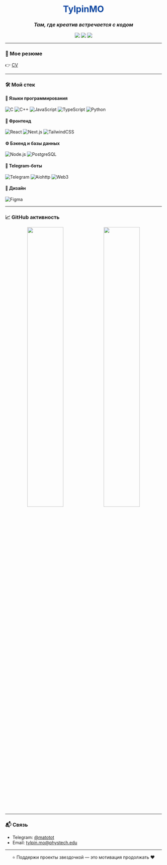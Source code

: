 <h1 align="center" style="color:#0d47a1;">TylpinMO</h1>
<h3 align="center"><i>Там, где креатив встречается с кодом</i></h3>

<p align="center">
  <img src="https://img.shields.io/badge/-Fullstack Developer-0d47a1?style=for-the-badge&logo=vercel&logoColor=white"/>
  <img src="https://img.shields.io/badge/-React/TS Lover-ff6f00?style=for-the-badge&logo=react&logoColor=white"/>
  <img src="https://img.shields.io/badge/-Telegram Bots-0d47a1?style=for-the-badge&logo=telegram&logoColor=white"/>
</p>

---

### 📄 Мое резюме
 
👉 [CV]([https://your-link-to-cv.com](https://github.com/TylpinMO/CV))

---

### 🛠️ Мой стек

#### 🧪 Языки программирования
![C](https://img.shields.io/badge/-C-0d47a1?logo=c&logoColor=white)
![C++](https://img.shields.io/badge/-C++-0d47a1?logo=c%2b%2b&logoColor=white)
![JavaScript](https://img.shields.io/badge/-JavaScript-ff6f00?logo=javascript&logoColor=white)
![TypeScript](https://img.shields.io/badge/-TypeScript-0d47a1?logo=typescript&logoColor=white)
![Python](https://img.shields.io/badge/-Python-0d47a1?logo=python&logoColor=white)

#### 🧩 Фронтенд
![React](https://img.shields.io/badge/-React-ff6f00?logo=react&logoColor=white)
![Next.js](https://img.shields.io/badge/-Next.js-000?logo=nextdotjs)
![TailwindCSS](https://img.shields.io/badge/-TailwindCSS-0d47a1?logo=tailwindcss&logoColor=white)

#### ⚙️ Бэкенд и базы данных
![Node.js](https://img.shields.io/badge/-Node.js-339933?logo=node.js&logoColor=white)
![PostgreSQL](https://img.shields.io/badge/-PostgreSQL-0d47a1?logo=postgresql&logoColor=white)

#### 🤖 Telegram-боты
![Telegram](https://img.shields.io/badge/-TelegramBots-ff6f00?logo=telegram&logoColor=white)
![Aiohttp](https://img.shields.io/badge/-Aiohttp-0d47a1?logo=python&logoColor=white)
![Web3](https://img.shields.io/badge/-web3.py-ff6f00?logo=web3&logoColor=white)

#### 🎨 Дизайн
![Figma](https://img.shields.io/badge/-Figma-ff6f00?logo=figma&logoColor=white)

---

### 📈 GitHub активность

<p align="center">
  <img src="https://github-readme-stats.vercel.app/api?username=TylpinMO&show_icons=true&theme=tokyonight&hide_title=true" width="48%"/>
  <img src="https://github-readme-stats.vercel.app/api/top-langs/?username=TylpinMO&layout=compact&theme=tokyonight" width="48%"/>
</p>

---

### 📬 Связь

- Telegram: [@matotot](https://t.me/matotot)
- Email: tylpin.mo@phystech.edu

---

<p align="center">
  ⭐ Поддержи проекты звездочкой — это мотивация продолжать ❤️
</p>
